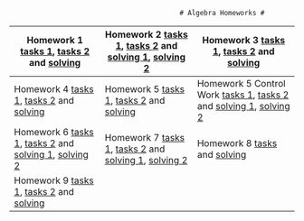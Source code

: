                                               # Algebra Homeworks #
| Homework 1 [tasks 1](https://user-images.githubusercontent.com/58429452/75029761-57f47200-54ab-11ea-8ce8-c0739b838327.png), [tasks 2](https://user-images.githubusercontent.com/58429452/75030167-39db4180-54ac-11ea-9136-a4b0a3aaa26e.png) and [solving](https://user-images.githubusercontent.com/58429452/75030007-e0731280-54ab-11ea-8b5c-88d04b7bb7d4.jpg) | Homework 2 [tasks 1](https://user-images.githubusercontent.com/58429452/75030201-495a8a80-54ac-11ea-9c59-b3726ffb9cbd.png), [tasks 2](https://user-images.githubusercontent.com/58429452/75030227-58413d00-54ac-11ea-9827-839f6198d668.png) and [solving 1](https://user-images.githubusercontent.com/58429452/75030270-6d1dd080-54ac-11ea-986b-2097e9368d14.jpg), [solving 2](https://user-images.githubusercontent.com/58429452/75031169-51b3c500-54ae-11ea-9cdd-8116f4845737.jpg) | Homework 3 [tasks 1](https://user-images.githubusercontent.com/58429452/75030470-ddc4ed00-54ac-11ea-9157-8ca6e745cafc.png), [tasks 2](https://user-images.githubusercontent.com/58429452/75030503-ed443600-54ac-11ea-86bf-0bdc82cb0e42.png) and [solving](https://user-images.githubusercontent.com/58429452/75030536-fa612500-54ac-11ea-86c6-ad64e7dbc5e7.jpg) |
|------------------|----------------|----------------|
| Homework 4 [tasks 1](https://user-images.githubusercontent.com/58429452/75030596-1e246b00-54ad-11ea-9676-e003072c2634.png), [tasks 2](https://user-images.githubusercontent.com/58429452/75030623-2ed4e100-54ad-11ea-8737-d5c7b7825747.png) and [solving](https://user-images.githubusercontent.com/58429452/75030651-3bf1d000-54ad-11ea-8c8d-291b0421cf2f.jpg) | Homework 5 [tasks 1](https://user-images.githubusercontent.com/58429452/75030692-55931780-54ad-11ea-8942-a9b86985e353.png), [tasks 2](https://user-images.githubusercontent.com/58429452/75030722-62177000-54ad-11ea-9bfa-7ad0231f3960.png) and [solving](https://user-images.githubusercontent.com/58429452/75030739-6e9bc880-54ad-11ea-9d06-da990f595148.jpg) | Homework 5 Control Work [tasks 1](https://user-images.githubusercontent.com/58429452/75554582-4c70f000-5a43-11ea-99c1-d17d74cba200.png), [tasks 2](https://user-images.githubusercontent.com/58429452/75554631-63174700-5a43-11ea-8b0a-baab83fd2146.png) and [solving 1](https://user-images.githubusercontent.com/58429452/75554804-b4bfd180-5a43-11ea-8b0c-e1d4c4e911a4.jpg), [solving 2](https://user-images.githubusercontent.com/58429452/75554829-c3a68400-5a43-11ea-8f6c-60a488125b99.jpg) |
| Homework 6 [tasks 1](https://user-images.githubusercontent.com/58429452/75030783-870be300-54ad-11ea-8d85-d9378a27aae3.png), [tasks 2](https://user-images.githubusercontent.com/58429452/75030811-9723c280-54ad-11ea-9bd0-40190e16e049.png) and [solving 1](https://user-images.githubusercontent.com/58429452/75030836-a60a7500-54ad-11ea-9875-4e0480a18796.jpg), [solving 2](https://user-images.githubusercontent.com/58429452/75030861-b6baeb00-54ad-11ea-9ada-208b24591aee.jpg) | Homework 7 [tasks 1](https://user-images.githubusercontent.com/58429452/75554899-e6389d00-5a43-11ea-8e7e-4ae4f68aa3c8.png), [tasks 2](https://user-images.githubusercontent.com/58429452/75554924-f3558c00-5a43-11ea-9f9e-26fd4fff4f2b.png) and [solving 1](https://user-images.githubusercontent.com/58429452/75554951-01a3a800-5a44-11ea-9841-52e61608cb0f.jpg), [solving 2](https://user-images.githubusercontent.com/58429452/75554980-0d8f6a00-5a44-11ea-9a86-47ef3647d667.jpg) | Homework 8 [tasks](https://user-images.githubusercontent.com/58429452/79080180-3631a180-7d1c-11ea-94c0-077d100d16d9.png) and [solving](https://user-images.githubusercontent.com/58429452/79080235-4cd7f880-7d1c-11ea-8f71-c8e3d6616df9.jpg) |
| Homework 9 [tasks 1](https://user-images.githubusercontent.com/58429452/79080257-6e38e480-7d1c-11ea-8449-8eb1aff7931b.png), [tasks 2](https://user-images.githubusercontent.com/58429452/79080275-75f88900-7d1c-11ea-92d6-4c185dac4587.png) and [solving](https://user-images.githubusercontent.com/58429452/79080305-7d1f9700-7d1c-11ea-8125-176c076b1700.jpg) |
